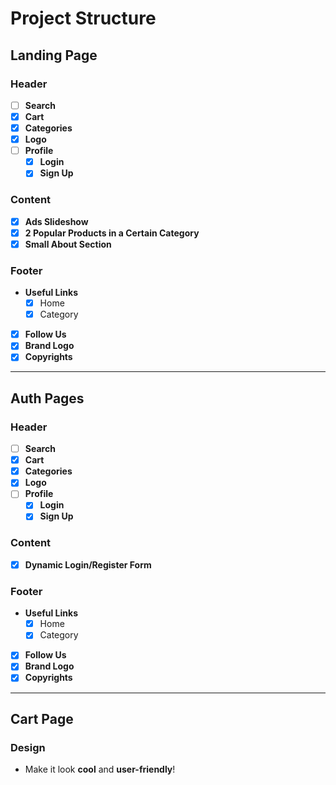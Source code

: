 # Project Structure

## **Landing Page**
### Header
- [ ] **Search**
- [x] **Cart**
- [x] **Categories**
- [x] **Logo**
- [ ] **Profile**
  - [x] **Login**
  - [x] **Sign Up**

### Content
- [x] **Ads Slideshow**
- [x] **2 Popular Products in a Certain Category**
- [x] **Small About Section**

### Footer
- **Useful Links**
  - [x] Home
  - [x] Category
- [x] **Follow Us**
- [x] **Brand Logo**
- [x] **Copyrights**

---

## **Auth Pages**
### Header
- [ ] **Search**
- [x] **Cart**
- [x] **Categories**
- [x] **Logo**
- [ ] **Profile**
  - [x] **Login**
  - [x] **Sign Up**

### Content
- [x] **Dynamic Login/Register Form**

### Footer
- **Useful Links**
  - [x] Home
  - [x] Category
- [x] **Follow Us**
- [x] **Brand Logo**
- [x] **Copyrights**

---

## **Cart Page**
### Design
- Make it look **cool** and **user-friendly**!
